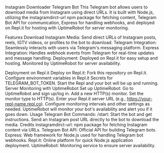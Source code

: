 Instagram Downloader Telegram Bot
This Telegram bot allows users to download media from Instagram using direct URLs. It is built with Node.js, utilizing the instagramdirct-url npm package for fetching content, Telegram Bot API for communication, Express for handling webhooks, and deployed on Repl.it for hosting with UptimeRobot for server monitoring.

Features
Download Instagram Media: Send direct URLs of Instagram posts, reels, IGTV videos, or profiles to the bot to download.
Telegram Integration: Seamlessly interacts with users via Telegram's messaging platform.
Express Integration: Handles webhook events from Telegram for real-time updates and message handling.
Deployment: Deployed on Repl.it for easy setup and hosting. Monitored by UptimeRobot for server availability.

Deployment on Repl.it
Deploy on Repl.it:
Fork this repository on Repl.it.
Configure environment variables in Repl.it Secrets for TELEGRAM_BOT_TOKEN.
Start the Repl and your bot will be up and running.
Server Monitoring with UptimeRobot
Set up UptimeRobot:
Go to UptimeRobot and sign up/log in.
Add a new HTTP(s) monitor.
Set the monitor type to HTTP(s).
Enter your Repl.it server URL (e.g., https://your-repl-name.repl.co).
Configure monitoring intervals and other settings as needed.
UptimeRobot will monitor your bot's availability and alert you if it goes down.
Usage
Telegram Bot Commands:
/start: Start the bot and get instructions.
Send an Instagram post URL directly to the bot to download the media.
Credits
instagramdirct-url: npm package for fetching Instagram content via URLs.
Telegram Bot API: Official API for building Telegram bots.
Express: Web framework for Node.js used for handling Telegram bot webhooks.
Repl.it: Online platform for quick Node.js application deployment.
UptimeRobot: Monitoring service to ensure server availability.

